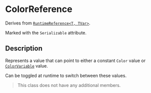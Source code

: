 # ColorReference

Derives from [`RuntimeReference<T, TVar>`](runtime-reference.md).

Marked with the `Serializable` attribute.

## Description

Represents a value that can point to either a constant `Color` value or [`ColorVariable`](../variables/color-variable.md) value.

Can be toggled at runtime to switch between these values.

> This class does not have any additional members.
